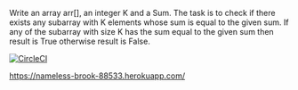 Write an array arr[], an integer K and a Sum. The task is to check if there exists any subarray with K elements whose sum is equal to the given sum. If any of the subarray with size K has the sum equal to the given sum then result is True otherwise result is False.

[![CircleCI](https://circleci.com/gh/ahmetkaramercan/MY_DEMO_APP/tree/main.svg?style=svg)](https://circleci.com/gh/ahmetkaramercan/MY_DEMO_APP/tree/main)

https://nameless-brook-88533.herokuapp.com/